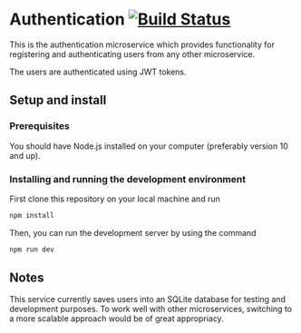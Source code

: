 # Authentication [![Build Status](https://travis-ci.org/rso9/auth.svg?branch=master)](https://travis-ci.org/rso9/auth)

This is the authentication microservice which provides functionality for registering and authenticating users from any other microservice.

The users are authenticated using JWT tokens.

## Setup and install

### Prerequisites

You should have Node.js installed on your computer (preferably version 10 and up).

### Installing and running the development environment

First clone this repository on your local machine and run
```bash
npm install
```
Then, you can run the development server by using the command
```bash
npm run dev
```

## Notes

This service currently saves users into an SQLite database for testing and development purposes. To work well with other microservices, switching to a more scalable approach would be of great appropriacy.
